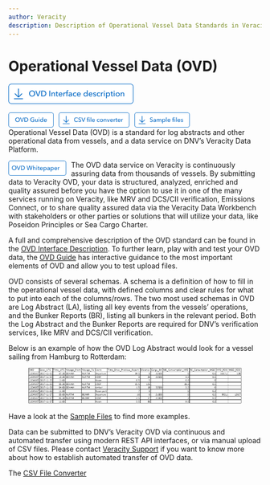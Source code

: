 ```yaml
---
author: Veracity
description: Description of Operational Vessel Data Standards in Veracity
---
```


# Operational Vessel Data (OVD)

[<img src="assets/Btn-InterfaceDescription.png" alt="assets/Btn-InterfaceDescription" height="40">](https://veracitycdnprod.blob.core.windows.net/digisales/myservices/cdn/content/marketplace/docs/OVD%203.2%20interface%20description.xlsx)

<a href="https://ovdguide.veracityapp.com" target="_blank">
  <img src="assets/Btn-OVDGuide.png" align="left" style="float:left; padding-right:10px" alt="assets/Btn-OVDGuide" height="30">
</a>

[<img src="assets/Btn-CSVfileConverter.png" align="left" style="float:left; padding-right:10px" alt="assets/Btn-CSVfileConverter" height="30">](https://view.officeapps.live.com/op/view.aspx?src=https%3A%2F%2Fraw.githubusercontent.com%2Fveracity%2Fveracity-documentation%2Fmaster%2Fsections%2Fdatastandards%2Fassets%2FCSVfileconverterv1.83.xlsm&wdOrigin=BROWSELINK)

[<img src="assets/Btn-Samples.png" style="float:left; padding-right:10px" alt="assets/Btn-Samples" height="30">](https://veracitycdnprod.blob.core.windows.net/digisales/myservices/cdn/content/marketplace/docs/OVD%20sample%20files.zip)

<br>

Operational Vessel Data (OVD) is a standard for log abstracts and other operational data from vessels, and a data service on DNV’s Veracity Data Platform.

<a href="https://www.veracity.com/ovd-whitepaper" target="_blank">
  <img src="assets/Btn-OVDWhitepaper.png" align="left" style="float:left; padding-right:10px" alt="assets/Btn-OVDWhitepaper" height="30">
</a>

The OVD data service on Veracity is continuously assuring data from thousands of vessels. By submitting data to Veracity OVD, your data is structured, analyzed, enriched and quality assured before you have the option to use it in one of the many services running on Veracity, like MRV and DCS/CII verification, Emissions Connect, or to share quality assured data via the Veracity Data Workbench with stakeholders or other parties or solutions that will utilize your data, like Poseidon Principles or Sea Cargo Charter. 

A full and comprehensive description of the OVD standard can be found in the [OVD Interface Description](https://veracitycdnprod.blob.core.windows.net/digisales/myservices/cdn/content/marketplace/docs/OVD%203.2%20interface%20description.xlsx). To further learn, play with and test your OVD data, the [OVD Guide](https://ovdguide.veracityapp.com) has interactive guidance to the most important elements of OVD and allow you to test upload files. 

OVD consists of several schemas. A schema is a definition of how to fill in the operational vessel data, with defined columns and clear rules for what to put into each of the columns/rows. The two most used schemas in OVD are Log Abstract (LA), listing all key events from the vessels’ operations, and the Bunker Reports (BR), listing all bunkers in the relevant period. Both the Log Abstract and the Bunker Reports are required for DNV’s verification services, like MRV and DCS/CII verification. 

Below is an example of how the OVD Log Abstract would look for a vessel sailing from Hamburg to Rotterdam: 

<figure>
    <img src="assets/data-table.png"/>
</figure>

Have a look at the [Sample Files](https://veracitycdnprod.blob.core.windows.net/digisales/myservices/cdn/content/marketplace/docs/OVD%20sample%20files.zip) to find more examples. 

Data can be submitted to DNV’s Veracity OVD via continuous and automated transfer using modern REST API interfaces, or via manual upload of CSV files. Please contact [Veracity Support](mailto:support@veracity.com) if you want to know more about how to establish automated transfer of OVD data. 

The [CSV File Converter](https://view.officeapps.live.com/op/view.aspx?src=https%3A%2F%2Fraw.githubusercontent.com%2Fveracity%2Fveracity-documentation%2Fmaster%2Fsections%2Fdatastandards%2Fassets%2FCSVfileconverterv1.83.xlsm&wdOrigin=BROWSELINK)